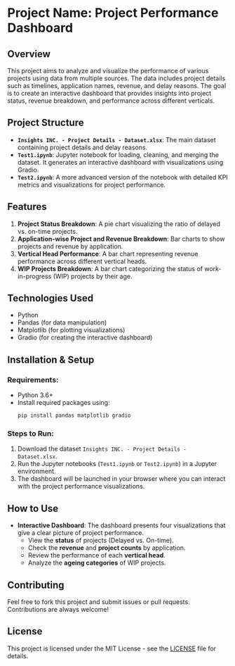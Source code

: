 
# Project Name: Project Performance Dashboard

## Overview
This project aims to analyze and visualize the performance of various projects using data from multiple sources. The data includes project details such as timelines, application names, revenue, and delay reasons. The goal is to create an interactive dashboard that provides insights into project status, revenue breakdown, and performance across different verticals.

## Project Structure

- **`Insights INC. - Project Details - Dataset.xlsx`**: The main dataset containing project details and delay reasons.
- **`Test1.ipynb`**: Jupyter notebook for loading, cleaning, and merging the dataset. It generates an interactive dashboard with visualizations using Gradio.
- **`Test2.ipynb`**: A more advanced version of the notebook with detailed KPI metrics and visualizations for project performance.

## Features

1. **Project Status Breakdown**: A pie chart visualizing the ratio of delayed vs. on-time projects.
2. **Application-wise Project and Revenue Breakdown**: Bar charts to show projects and revenue by application.
3. **Vertical Head Performance**: A bar chart representing revenue performance across different vertical heads.
4. **WIP Projects Breakdown**: A bar chart categorizing the status of work-in-progress (WIP) projects by their age.

## Technologies Used
- Python
- Pandas (for data manipulation)
- Matplotlib (for plotting visualizations)
- Gradio (for creating the interactive dashboard)

## Installation & Setup

### Requirements:
- Python 3.6+
- Install required packages using:
  ```bash
  pip install pandas matplotlib gradio
  ```

### Steps to Run:
1. Download the dataset `Insights INC. - Project Details - Dataset.xlsx`.
2. Run the Jupyter notebooks (`Test1.ipynb` or `Test2.ipynb`) in a Jupyter environment.
3. The dashboard will be launched in your browser where you can interact with the project performance visualizations.

## How to Use
- **Interactive Dashboard**: The dashboard presents four visualizations that give a clear picture of project performance.
  - View the **status** of projects (Delayed vs. On-time).
  - Check the **revenue** and **project counts** by application.
  - Review the performance of each **vertical head**.
  - Analyze the **ageing categories** of WIP projects.

## Contributing
Feel free to fork this project and submit issues or pull requests. Contributions are always welcome!

## License
This project is licensed under the MIT License - see the [LICENSE](LICENSE) file for details.

